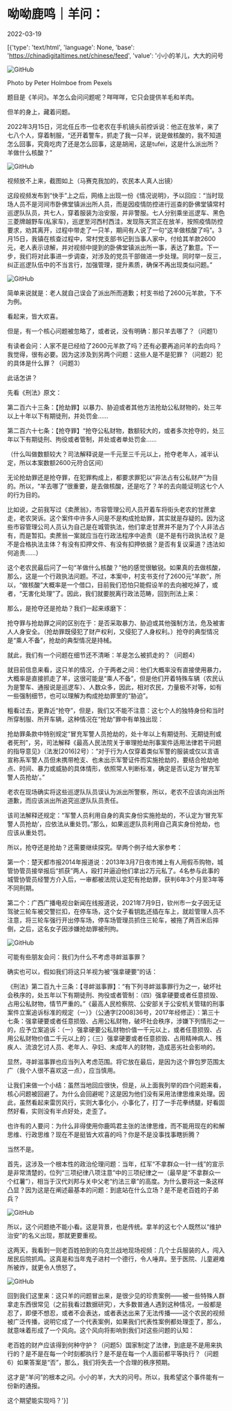 # 呦呦鹿鸣｜羊问：

2022-03-19

[{'type': 'text/html', 'language': None, 'base': 'https://chinadigitaltimes.net/chinese/feed', 'value': '小小的羊儿，大大的问号

![GitHub](https://chinadigitaltimes.net/chinese/files/2022/03/post-678347-62353cf6798fe.)

Photo by Peter Holmboe from Pexels

题目是《羊问》。羊怎么会问问题呢？咩咩咩，它只会提供羊毛和羊肉。

但羊的身上，藏着问题。

2022年3月15日，河北任丘市一位老农在手机镜头前控诉说：他正在放羊，来了七八个人，穿着制服，“还开着警车，抓走了我一只羊，说是做核酸的，我不知道怎么回事，究竟吃肉了还是怎么回事，这是胡闹，这是tufei，这是什么派出所？羊做什么核酸？”

![GitHub](https://chinadigitaltimes.net/chinese/files/2022/03/post-678347-62353cf682929.)

视频放不上来，截图如上（马赛克我加的，农民本人真人出镜）

这段视频发布到“快手”上之后，网络上出现一份《情况说明》，予以回应：“当时现场人员不是河间市卧佛堂镇派出所人员，而是因疫情防控进行巡查的卧佛堂镇常村巡逻队队员，共七人，穿着服装为治安服，并非警服。七人分别乘坐巡逻车、黑色三菱牌越野车(私家车)，巡逻至河西村西洼，发现陈天赏正在放羊，按照疫情防控要求，劝其离开，过程中带走了一只羊，期间有人说了一句“这羊做核酸了吗”。3月15日，我镇在核查过程中，常村党支部书记到当事人家中，付给其羊款2600元，老人表示谅解，并对视频中提到的卧佛堂镇派出所一事，表达了歉意。下一步，我们将对此事进一步调查，对涉及的党员干部做进一步处理。同时举一反三，纠正巡逻队伍中的不当言行，加强管理，提升素质，确保不再出现类似问题。”

![GitHub](https://chinadigitaltimes.net/chinese/files/2022/03/post-678347-62353cf69317e.)

简单来说就是：老人就自己误会了派出所而道歉；村支书给了2600元羊款，下不为例。

看起来，皆大欢喜。

但是，有一个核心问题被忽略了，或者说，没有明确：那只羊去哪了？（问题1）

有读者会问：人家不是已经给了2600元羊款了吗？还有必要再追问羊的去向吗？我觉得，很有必要。因为这涉及到另两个问题：这些人是不是犯罪？（问题2）犯的具体是什么罪？（问题3）

此话怎讲？

先看《刑法》原文：

第二百六十三条：【抢劫罪】以暴力、胁迫或者其他方法抢劫公私财物的，处三年以上十年以下有期徒刑，并处罚金……

第二百六十七条：【抢夺罪】“抢夺公私财物，数额较大的，或者多次抢夺的，处三年以下有期徒刑、拘役或者管制，并处或者单处罚金……

（什么叫做数额较大？司法解释说是一千元至三千元以上，抢夺老年人，减半认定，所以本案数额2600元符合区间）

无论抢劫罪还是抢夺罪，在犯罪构成上，都要求罪犯以“非法占有公私财产”为目的。所以，“羊去哪了”很重要，是去做核酸，还是吃了？羊的去向能证明这七个人的行为目的。

比如说，之前我写过《卖蔗翁》，市容管理公司人员开着车将街头老农的甘蔗拿走，老农哭诉。这个案件中许多人问是不是构成抢劫罪，其实就是存疑的。因为这些市容管理公司人员认为自己是在城管执法，他们拿走甘蔗并不是为了个人非法占有，而是暂扣。卖蔗翁一案就应当在行政法程序中追责（是不是有行政执法权？是不是合格执法主体？有没有扣押文件、有没有扣押依据？是否有复议渠道？违法如何追责……）

这个老农民最后问了一句“羊做什么核酸？”他的感觉很敏锐。如果真的去做核酸，那么，这是一个行政执法问题。不过，本案中，村支书支付了2600元“羊款”，所以，“做核酸”大概率是一个借口，目前我们恐怕只能假设羊的去向被吃掉了，或者，“无害化处理”了。因此，我们就要脱离行政法范畴，回到刑法上来：

那么，是抢夺还是抢劫？我们一起来琢磨下：

抢夺罪与抢劫罪之间的区别在于：是否采取暴力、胁迫或其他强制方法，危及被害人人身安全。（抢劫罪既侵犯了财产权利，又侵犯了人身权利。）抢夺的典型情况是“乘人不备”，抢劫的典型情况是持械。

就此，我们有一个问题在细节还不清晰：羊是怎么被抓走的？（问题4）

就目前信息来看，这只羊的情况，介于两者之间：他们大概率没有直接使用暴力，大概率是直接抓走了羊，这很可能是“乘人不备”，但是他们开着特殊车辆（农民认为是警车、通报说是巡逻车）、人数众多，因此，相对农民，力量极不对等，如有一些强制细节，也可以理解为构成抢劫罪里的“胁迫”。

粗看过去，更靠近“抢夺”，但是，我们又不能不注意：这七个人的独特身份和当时所穿制服、所开车辆，这种情况在“抢劫”罪中有单独出现：

抢劫罪条款中特别规定“冒充军警人员抢劫的，处十年以上有期徒刑、无期徒刑或者死刑”，另，司法解释《最高人民法院关于审理抢劫刑事案件适用法律若干问题的指导意见》（法发[2016]2号）：“对于行为人仅穿着类似军警的服装或仅以言语宣称系军警人员但未携带枪支、也未出示军警证件而实施抢劫的，要结合抢劫地点、时间、暴力或威胁的具体情形，依照常人判断标准，确定是否认定为‘冒充军警人员抢劫’。”

老农在现场确实将这些巡逻队队员误认为派出所警察，所以，老农不应该向派出所道歉，而应该派出所追究巡逻队队员责任。

该司法解释还规定：“军警人员利用自身的真实身份实施抢劫的，不认定为‘冒充军警人员抢劫’，应依法从重处罚。”那么，如果巡逻队员利用自己真实身份抢劫，也应该从重处罚。

所以，抢夺还是抢劫？还需要继续探究。举两个例子给大家参考：

第一个：楚天都市报2014年报道说：2013年3月7日夜市摊上有人用假币购物，城管协管员接举报后“抓获”两人，殴打并逼迫他们拿出2万元私了。4名参与此事的城管协管员经警方介入后，一审都被法院认定犯有抢劫罪，获判6年3个月至3年等不同刑期。

第二个：广西广播电视台新闻在线报道说，2021年7月9日，钦州市一女子因无证驾驶三轮车被交警拦扣，在停车场，这个女子看钥匙还插在车上，就趁管理人员不注意，将三轮车强行开出停车场，停车场管理员抓住三轮车，被拖了两百米后摔倒，之后，这名女子因涉嫌抢劫罪被刑拘。

![GitHub](https://chinadigitaltimes.net/chinese/files/2022/03/post-678347-62353cf69f354.)

可能有些朋友会问：我们为什么不考虑寻衅滋事罪？

确实也可以，假如我们将这只羊视为被“强拿硬要”的话：

《刑法》第二百九十三条：【寻衅滋事罪】：“有下列寻衅滋事罪行为之一，破坏社会秩序的，处五年以下有期徒刑、拘役或者管制：（四）强拿硬要或者任意损毁、占用公私财物，情节严重的。”《最高人民检察院、公安部关于公安机关管辖的刑事案件立案追诉标准的规定（一）》（公通字[2008]36号，2017年经修正）：第三十七条：强拿硬要或者任意损毁、占用公私财物，破坏社会秩序，涉嫌下列情形之一的，应予立案追诉：（一）强拿硬要公私财物价值一千元以上，或者任意损毁、占用公私财物价值二千元以上的；（三）强拿硬要或者任意损毁、占用精神病人、残疾人、流浪乞讨人员、老年人、孕妇、未成年人的财物，造成恶劣社会影响的。

显然，寻衅滋事罪也应当列入考虑范围。将它放在最后，是因为这个罪包罗范围太广（我个人很不喜欢这一点），应当慎用。

让我们来做一个小结：虽然当地回应很快，但是，从上面我列举的四个问题来看，核心问题被回避了。为什么会回避呢？这是因为他们没有采用法律思维来处理。因此，虽然看起来雷厉风行，实则大事化小，小事化了，打了一手花拳绣腿，好看固然好看，实则没有半点好处，走歪了。

也许有的人要问：为什么非得使用你鹿鸣君主张的法律思维，而不能用现在的和解思维、行政思维？现在不是挺皆大欢喜的吗？你是不是没事找事瞎折腾？

当然不是。

首先，这涉及一个根本性的政治伦理问题：当年，红军“不拿群众一针一线”的宣示是非常清楚的，位列“三项纪律八项注意”中的三项纪律之一（最早是“不拿群众一个红薯”），相当于汉代刘邦与关中父老“约法三章”的高度。为什么要将这一条这样凸显？因为这是在阐述最基本的问题：到底站在什么立场？是不是老百姓的子弟兵？

![GitHub](https://chinadigitaltimes.net/chinese/files/2022/03/post-678347-62353cf6a97ab.)

所以，这个问题绝不能小看。这是背景，也是传统。拿羊的这七个人既然以“维护治安”的名义出现，那就更要重视。

这两天，我看到一则老百姓拍到的乌克兰战地现场视频：几个士兵服装的人，闯入居民后院抓鸡。这真是和当年鬼子进村一个德行，令人唾弃。至于医院、儿童避难所被炸，就更令人愤怒了。

![GitHub](https://chinadigitaltimes.net/chinese/files/2022/03/post-678347-62353cf6b9357.)

回到我们这里来：这只羊的问题冒出来，是很少见的珍贵案例——被一些特殊人群拿走东西很常见（之前我看过数据研究），大多数普通人遇到这种情况，一般都是忍了，即便不想忍，或者不会表达，或者表达出来了无法传播——这个农民的视频被广泛传播，说明它成了一个代表案例，如果我们代表性案例都处理歪了，那么，就意味着形成了一个风向。这个风向将影响到我们对这些问题的认知：

老百姓的财产应该得到何种守护？（问题5）国家制定了法律，到底是不是用来执行的？是不是在每一个时刻都执行？是不是在每一个人面前都平等执行？（问题6）如果答案是“否”，那么，我们将失去一个合理的秩序预期。 

这才是“羊问”的根本之问。小小的羊，大大的问号。所以，我希望这个事件能有一份新的通报。

这个期望能实现吗？'}]